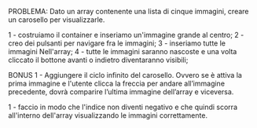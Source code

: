 PROBLEMA: Dato un array contenente una lista di cinque immagini, creare un carosello per visualizzarle.

1 - costruiamo il container e inseriamo un'immagine grande al centro;
2 - creo dei pulsanti per navigare fra le immagini;
3 - inseriamo tutte le immagini Nell'array;
4 - tutte le immagini saranno nascoste e una volta cliccato il bottone avanti o indietro diventaranno visibili;


BONUS 1 - Aggiungere il ciclo infinito del carosello. Ovvero se è attiva la prima immagine e l'utente clicca la freccia per andare all’immagine precedente, dovrà comparire l’ultima immagine dell’array e viceversa.

1 - faccio in modo che l'indice non diventi negativo e che quindi scorra all'interno dell'array visualizzando le immagini correttamente.
